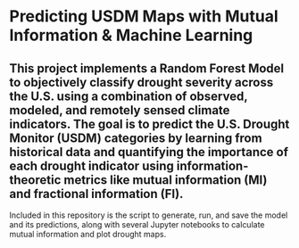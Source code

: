 # Predicting USDM Maps with Mutual Information & Machine Learning <br>
This project implements a Random Forest Model to objectively classify drought severity across the U.S. using a combination of observed, modeled, and remotely sensed climate indicators. The goal is to predict the U.S. Drought Monitor (USDM) categories by learning from historical data and quantifying the importance of each drought indicator using information-theoretic metrics like mutual information (MI) and fractional information (FI).  <br>
---
Included in this repository is the script to generate, run, and save the model and its predictions, along with several Jupyter notebooks to calculate mutual information and plot drought maps. 
